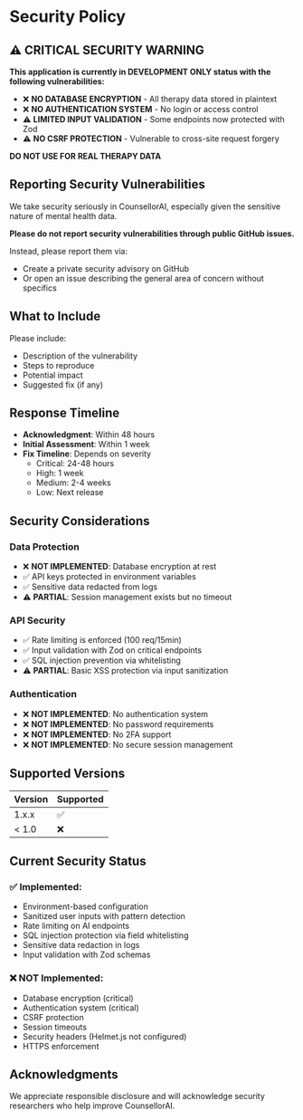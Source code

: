 # Security Policy

## ⚠️ CRITICAL SECURITY WARNING

**This application is currently in DEVELOPMENT ONLY status with the following vulnerabilities:**
- ❌ **NO DATABASE ENCRYPTION** - All therapy data stored in plaintext
- ❌ **NO AUTHENTICATION SYSTEM** - No login or access control
- ⚠️ **LIMITED INPUT VALIDATION** - Some endpoints now protected with Zod
- ⚠️ **NO CSRF PROTECTION** - Vulnerable to cross-site request forgery

**DO NOT USE FOR REAL THERAPY DATA**

## Reporting Security Vulnerabilities

We take security seriously in CounsellorAI, especially given the sensitive nature of mental health data.

**Please do not report security vulnerabilities through public GitHub issues.**

Instead, please report them via:
- Create a private security advisory on GitHub
- Or open an issue describing the general area of concern without specifics

## What to Include

Please include:
- Description of the vulnerability
- Steps to reproduce
- Potential impact
- Suggested fix (if any)

## Response Timeline

- **Acknowledgment**: Within 48 hours
- **Initial Assessment**: Within 1 week
- **Fix Timeline**: Depends on severity
  - Critical: 24-48 hours
  - High: 1 week
  - Medium: 2-4 weeks
  - Low: Next release

## Security Considerations

### Data Protection
- ❌ **NOT IMPLEMENTED**: Database encryption at rest
- ✅ API keys protected in environment variables
- ✅ Sensitive data redacted from logs
- ⚠️ **PARTIAL**: Session management exists but no timeout

### API Security
- ✅ Rate limiting is enforced (100 req/15min)
- ✅ Input validation with Zod on critical endpoints
- ✅ SQL injection prevention via whitelisting
- ⚠️ **PARTIAL**: Basic XSS protection via input sanitization

### Authentication
- ❌ **NOT IMPLEMENTED**: No authentication system
- ❌ **NOT IMPLEMENTED**: No password requirements
- ❌ **NOT IMPLEMENTED**: No 2FA support
- ❌ **NOT IMPLEMENTED**: No secure session management

## Supported Versions

| Version | Supported          |
| ------- | ------------------ |
| 1.x.x   | :white_check_mark: |
| < 1.0   | :x:                |

## Current Security Status

### ✅ Implemented:
- Environment-based configuration
- Sanitized user inputs with pattern detection
- Rate limiting on AI endpoints
- SQL injection protection via field whitelisting
- Sensitive data redaction in logs
- Input validation with Zod schemas

### ❌ NOT Implemented:
- Database encryption (critical)
- Authentication system (critical)
- CSRF protection
- Session timeouts
- Security headers (Helmet.js not configured)
- HTTPS enforcement

## Acknowledgments

We appreciate responsible disclosure and will acknowledge security researchers who help improve CounsellorAI.